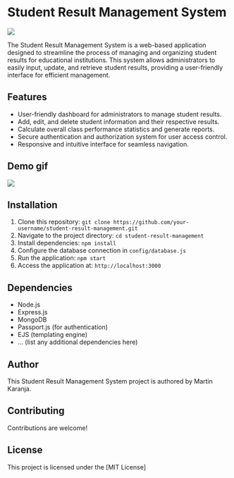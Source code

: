 # Student Result Management System

![](https://i.ytimg.com/vi/UEEXWq5kQRk/maxresdefault.jpg)

The Student Result Management System is a web-based application designed to streamline the process of managing and organizing student results for educational institutions. This system allows administrators to easily input, update, and retrieve student results, providing a user-friendly interface for efficient management.

## Features

- User-friendly dashboard for administrators to manage student results.
- Add, edit, and delete student information and their respective results.
- Calculate overall class performance statistics and generate reports.
- Secure authentication and authorization system for user access control.
- Responsive and intuitive interface for seamless navigation.

## Demo gif

![](https://media.tenor.com/OcyKrkdYYP4AAAAd/student-management-system-student-data.gif)

## Installation

1. Clone this repository: `git clone https://github.com/your-username/student-result-management.git`
2. Navigate to the project directory: `cd student-result-management`
3. Install dependencies: `npm install`
4. Configure the database connection in `config/database.js`
5. Run the application: `npm start`
6. Access the application at: `http://localhost:3000`

## Dependencies

- Node.js
- Express.js
- MongoDB
- Passport.js (for authentication)
- EJS (templating engine)
- ... (list any additional dependencies here)

## Author

This Student Result Management System project is authored by Martin Karanja.

## Contributing

Contributions are welcome!

## License

This project is licensed under the [MIT License]
